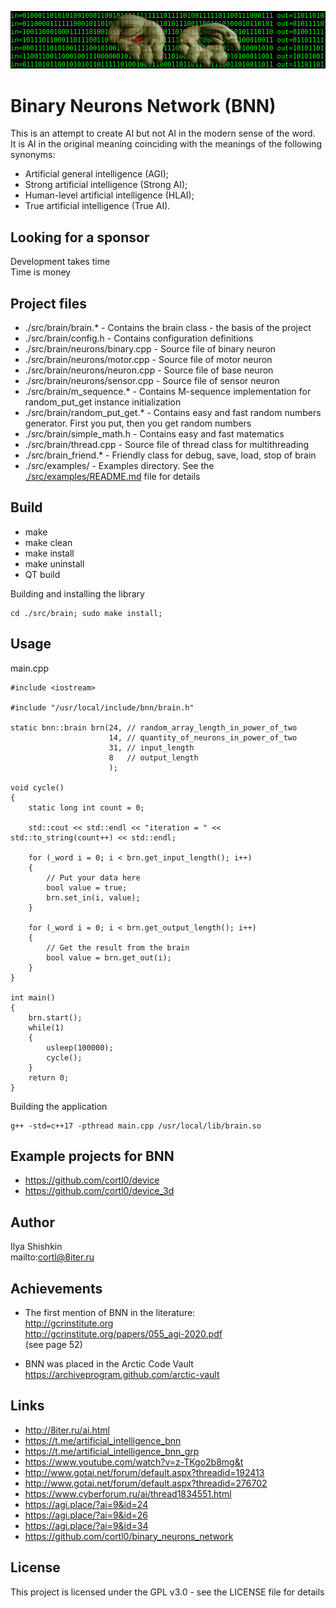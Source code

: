 ![](img.png)
# Binary Neurons Network (BNN)
This is an attempt to create AI but not AI in the modern sense of the word.  
It is AI in the original meaning coinciding with the meanings of the following synonyms:  
- Artificial general intelligence (AGI);  
- Strong artificial intelligence (Strong AI);  
- Human-level artificial intelligence (HLAI);  
- True artificial intelligence (True AI).

## Looking for a sponsor
Development takes time  
Time is money

## Project files
- ./src/brain/brain.* - Contains the brain class - the basis of the project
- ./src/brain/config.h - Contains configuration definitions
- ./src/brain/neurons/binary.cpp - Source file of binary neuron
- ./src/brain/neurons/motor.cpp - Source file of motor neuron
- ./src/brain/neurons/neuron.cpp - Source file of base neuron
- ./src/brain/neurons/sensor.cpp - Source file of sensor neuron
- ./src/brain/m_sequence.* - Contains M-sequence implementation for random_put_get instance initialization
- ./src/brain/random_put_get.* - Contains easy and fast random numbers generator. First you put, then you get random numbers
- ./src/brain/simple_math.h - Contains easy and fast matematics
- ./src/brain/thread.cpp - Source file of thread class for multithreading
- ./src/brain_friend.* - Friendly class for debug, save, load, stop of brain
- ./src/examples/ - Examples directory. See the [./src/examples/README.md](../master/src/examples/) file for details

## Build
- make
- make clean
- make install
- make uninstall
- QT build

Building and installing the library
```
cd ./src/brain; sudo make install;
```

## Usage

main.cpp
```
#include <iostream>

#include "/usr/local/include/bnn/brain.h"

static bnn::brain brn(24, // random_array_length_in_power_of_two
                      14, // quantity_of_neurons_in_power_of_two
                      31, // input_length
                      8   // output_length
                      );

void cycle()
{
    static long int count = 0;

    std::cout << std::endl << "iteration = " << std::to_string(count++) << std::endl;

    for (_word i = 0; i < brn.get_input_length(); i++)
    {
        // Put your data here
        bool value = true;
        brn.set_in(i, value);
    }

    for (_word i = 0; i < brn.get_output_length(); i++)
    {
        // Get the result from the brain
        bool value = brn.get_out(i);
    }
}

int main()
{
    brn.start();
    while(1)
    {
        usleep(100000);
        cycle();
    }
    return 0;
}
```

Building the application
```
g++ -std=c++17 -pthread main.cpp /usr/local/lib/brain.so
```

## Example projects for BNN
- https://github.com/cortl0/device  
- https://github.com/cortl0/device_3d

## Author
Ilya Shishkin  
mailto:cortl@8iter.ru

## Achievements
- The first mention of BNN in the literature:  
http://gcrinstitute.org  
http://gcrinstitute.org/papers/055_agi-2020.pdf  
(see page 52)

- BNN was placed in the Arctic Code Vault  
https://archiveprogram.github.com/arctic-vault

## Links
- http://8iter.ru/ai.html
- https://t.me/artificial_intelligence_bnn
- https://t.me/artificial_intelligence_bnn_grp
- https://www.youtube.com/watch?v=z-TKgo2b8mg&t
- http://www.gotai.net/forum/default.aspx?threadid=192413
- http://www.gotai.net/forum/default.aspx?threadid=276702
- https://www.cyberforum.ru/ai/thread1834551.html
- https://agi.place/?ai=9&id=24
- https://agi.place/?ai=9&id=26
- https://agi.place/?ai=9&id=34
- https://github.com/cortl0/binary_neurons_network

## License
This project is licensed under the GPL v3.0 - see the LICENSE file for details
